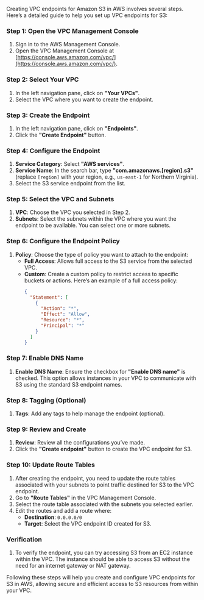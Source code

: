 Creating VPC endpoints for Amazon S3 in AWS involves several steps. Here’s a detailed guide to help you set up VPC endpoints for S3:

### Step 1: Open the VPC Management Console

1. Sign in to the AWS Management Console.
2. Open the VPC Management Console at [https://console.aws.amazon.com/vpc/](https://console.aws.amazon.com/vpc/).

### Step 2: Select Your VPC

1. In the left navigation pane, click on **"Your VPCs"**.
2. Select the VPC where you want to create the endpoint.

### Step 3: Create the Endpoint

1. In the left navigation pane, click on **"Endpoints"**.
2. Click the **"Create Endpoint"** button.

### Step 4: Configure the Endpoint

1. **Service Category**: Select **"AWS services"**.
2. **Service Name**: In the search bar, type **"com.amazonaws.[region].s3"** (replace `[region]` with your region, e.g., `us-east-1` for Northern Virginia).
3. Select the S3 service endpoint from the list.

### Step 5: Select the VPC and Subnets

1. **VPC**: Choose the VPC you selected in Step 2.
2. **Subnets**: Select the subnets within the VPC where you want the endpoint to be available. You can select one or more subnets.

### Step 6: Configure the Endpoint Policy

1. **Policy**: Choose the type of policy you want to attach to the endpoint:
   - **Full Access**: Allows full access to the S3 service from the selected VPC.
   - **Custom**: Create a custom policy to restrict access to specific buckets or actions. Here’s an example of a full access policy:
     ```json
     {
       "Statement": [
         {
           "Action": "*",
           "Effect": "Allow",
           "Resource": "*",
           "Principal": "*"
         }
       ]
     }
     ```

### Step 7: Enable DNS Name

1. **Enable DNS Name**: Ensure the checkbox for **"Enable DNS name"** is checked. This option allows instances in your VPC to communicate with S3 using the standard S3 endpoint names.

### Step 8: Tagging (Optional)

1. **Tags**: Add any tags to help manage the endpoint (optional).

### Step 9: Review and Create

1. **Review**: Review all the configurations you’ve made.
2. Click the **"Create endpoint"** button to create the VPC endpoint for S3.

### Step 10: Update Route Tables

1. After creating the endpoint, you need to update the route tables associated with your subnets to point traffic destined for S3 to the VPC endpoint.
2. Go to **"Route Tables"** in the VPC Management Console.
3. Select the route table associated with the subnets you selected earlier.
4. Edit the routes and add a route where:
   - **Destination**: `0.0.0.0/0`
   - **Target**: Select the VPC endpoint ID created for S3.

### Verification

1. To verify the endpoint, you can try accessing S3 from an EC2 instance within the VPC. The instance should be able to access S3 without the need for an internet gateway or NAT gateway.

Following these steps will help you create and configure VPC endpoints for S3 in AWS, allowing secure and efficient access to S3 resources from within your VPC.
